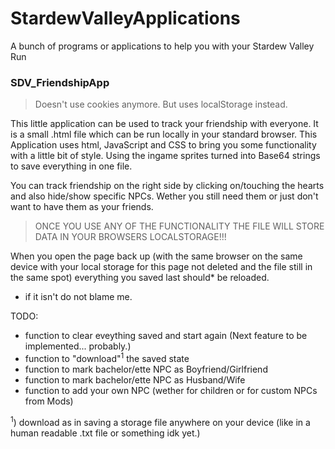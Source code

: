 # StardewValleyApplications
A bunch of programs or applications to help you with your Stardew Valley Run



### SDV_FriendshipApp
> Doesn't use cookies anymore. But uses localStorage instead.

This little application can be used to track your friendship with everyone.
It is a small .html file which can be run locally in your standard browser.
This Application uses html, JavaScript and CSS to bring you some functionality with a little bit of style.
Using the ingame sprites turned into Base64 strings to save everything in one file.

You can track friendship on the right side by clicking on/touching the hearts and also hide/show specific NPCs. Wether you still need them or just don't want to have them as your friends.
> ONCE YOU USE ANY OF THE FUNCTIONALITY THE FILE WILL STORE DATA IN YOUR BROWSERS LOCALSTORAGE!!!

When you open the page back up (with the same browser on the same device with your local storage for this page not deleted and the file still in the same spot) everything you saved last should* be reloaded.

* if it isn't do not blame me. 

TODO:
+ function to clear eveything saved and start again (Next feature to be implemented... probably.)
+ function to "download"<sup>1</sup> the saved state
+ function to mark bachelor/ette NPC as Boyfriend/Girlfriend
+ function to mark bachelor/ette NPC as Husband/Wife
+ function to add your own NPC (wether for children or for custom NPCs from Mods)


<sup>1</sup>) download as in saving a storage file anywhere on your device (like in a human readable .txt file or something idk yet.)
